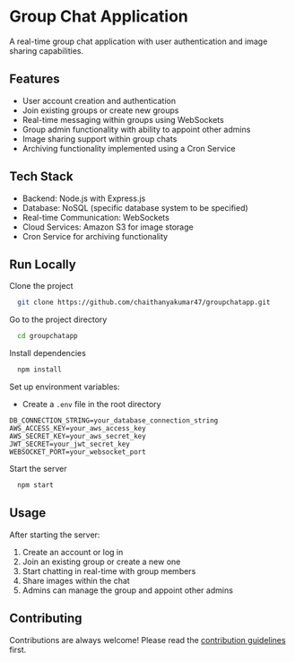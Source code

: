 # Group Chat Application

A real-time group chat application with user authentication and image sharing capabilities.

## Features

- User account creation and authentication
- Join existing groups or create new groups
- Real-time messaging within groups using WebSockets
- Group admin functionality with ability to appoint other admins
- Image sharing support within group chats
- Archiving functionality implemented using a Cron Service

## Tech Stack

- Backend: Node.js with Express.js
- Database: NoSQL (specific database system to be specified)
- Real-time Communication: WebSockets
- Cloud Services: Amazon S3 for image storage
- Cron Service for archiving functionality

## Run Locally

Clone the project

```bash
  git clone https://github.com/chaithanyakumar47/groupchatapp.git
```

Go to the project directory

```bash
  cd groupchatapp
```

Install dependencies

```bash
  npm install
```

Set up environment variables:
- Create a `.env` file in the root directory

```
DB_CONNECTION_STRING=your_database_connection_string
AWS_ACCESS_KEY=your_aws_access_key
AWS_SECRET_KEY=your_aws_secret_key
JWT_SECRET=your_jwt_secret_key
WEBSOCKET_PORT=your_websocket_port
```

Start the server

```bash
  npm start
```

## Usage

After starting the server:

1. Create an account or log in
2. Join an existing group or create a new one
3. Start chatting in real-time with group members
4. Share images within the chat
5. Admins can manage the group and appoint other admins

## Contributing

Contributions are always welcome! Please read the [contribution guidelines](CONTRIBUTING.md) first.



